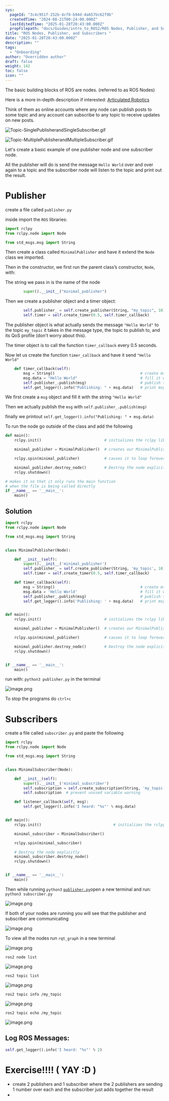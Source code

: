 ```yaml
---
sys:
  pageId: "3c4c951f-252b-4cf8-b94d-4a657bc62f9b"
  createdTime: "2024-08-21T00:24:00.000Z"
  lastEditedTime: "2025-01-28T20:43:00.000Z"
  propFilepath: "docs/Guides/intro_to_ROS2/ROS Nodes, Publisher, and Subscribers .md"
title: "ROS Nodes, Publisher, and Subscribers "
date: "2025-01-28T20:43:00.000Z"
description: ""
tags:
  - "Onboarding"
author: "Overridden author"
draft: false
weight: 142
toc: false
icon: ""
---
```


The basic building blocks of ROS are nodes. (referred to as ROS Nodes)

Here is a more in-depth description if interested: [Articulated Robotics](https://articulatedrobotics.xyz/tutorials/ready-for-ros/ros-overview#2-nodes)

Think of them as online accounts where any node can publish posts to some topic and any account can subscribe to any topic to receive updates on new posts.

![Topic-SinglePublisherandSingleSubscriber.gif](https://docs.ros.org/en/humble/_images/Topic-SinglePublisherandSingleSubscriber.gif)

![Topic-MultiplePublisherandMultipleSubscriber.gif](https://docs.ros.org/en/humble/_images/Topic-MultiplePublisherandMultipleSubscriber.gif)

Let's create a basic example of one publisher node and one subscriber node.

All the publisher will do is send the message `Hello World` over and over again to a topic and the subscriber node will listen to the topic and print out the result.

# Publisher

create a file called `publisher.py` 

inside import the `ROS` libraries:

```python
import rclpy
from rclpy.node import Node

from std_msgs.msg import String
```

Then create a class called `MinimalPublisher` and have it extend the `Node` class we imported.

Then in the constructor, we first run the parent class’s constructor, `Node`, with:

The string we pass in is the name of the node

```python
        super().__init__("minimal_publisher")
```

Then we create a publisher object and a timer object:

```python
        self.publisher_ = self.create_publisher(String, "my_topic", 10)
        self.timer = self.create_timer(0.5, self.timer_callback)
```

The publisher object is what actually sends the message `"Hello World"` to the topic `my_topic` it takes in the message type, the topic to publish to, and its QoS profile (don't worry about this).

The timer object is to call the function `timer_callback` every 0.5 seconds.

Now let us create the function `timer_callback` and have it send `"Hello World"`

```python
    def timer_callback(self):
        msg = String()                                      # create msg object
        msg.data = "Hello World"                            # fill it with data
        self.publisher_.publish(msg)                        # publish the message
        self.get_logger().info("Publishing: " + msg.data)   # print msg
```

We first create a `msg` object and fill it with the string `"Hello World"`

Then we actually publish the `msg` with `self.publisher_.publish(msg)`

finally we printout `self.get_logger().info("Publishing: " + msg.data)`

To run the node go outside of the class and add the following

```python
def main():
    rclpy.init()                            # initializes the rclpy library

    minimal_publisher = MinimalPublisher()  # creates our MinimalPublisher object

    rclpy.spin(minimal_publisher)           # causes it to loop forever

    minimal_publisher.destroy_node()        # Destroy the node explicitly
    rclpy.shutdown()

# makes it so that it only runs the main function
# when the file is being called directly
if __name__ == '__main__': 
    main()
```

## Solution

```python
import rclpy
from rclpy.node import Node

from std_msgs.msg import String


class MinimalPublisher(Node):

    def __init__(self):
        super().__init__('minimal_publisher')
        self.publisher_ = self.create_publisher(String, 'my_topic', 10)
        self.timer = self.create_timer(0.5, self.timer_callback)

    def timer_callback(self):
        msg = String()                                      # create msg object
        msg.data = 'Hello World'                            # fill it with data
        self.publisher_.publish(msg)                        # publish the message
        self.get_logger().info('Publishing: ' + msg.data)   # print msg


def main():
    rclpy.init()                            # initializes the rclpy library

    minimal_publisher = MinimalPublisher()  # creates our MinimalPublisher object

    rclpy.spin(minimal_publisher)           # causes it to loop forever

    minimal_publisher.destroy_node()        # Destroy the node explicitly
    rclpy.shutdown()


if __name__ == '__main__':
    main()
```

run with: `python3 publisher.py` in the terminal

![image.png](https://prod-files-secure.s3.us-west-2.amazonaws.com/d518164a-d88e-44d1-a4ee-3adb3bd8bce0/9214accb-ad5b-44f1-a31c-b3167c59138b/image.png?X-Amz-Algorithm=AWS4-HMAC-SHA256&X-Amz-Content-Sha256=UNSIGNED-PAYLOAD&X-Amz-Credential=ASIAZI2LB4665GF6QJEH%2F20250309%2Fus-west-2%2Fs3%2Faws4_request&X-Amz-Date=20250309T130213Z&X-Amz-Expires=3600&X-Amz-Security-Token=IQoJb3JpZ2luX2VjECwaCXVzLXdlc3QtMiJHMEUCIQCVjvcVqKPHHhAKugAAGHgJ%2BbDDGwkSQokGppJ458Z8GAIgT1gW7RGAWjyDtUCi9rF%2BGe3ntlbKryegWsbiSf9I6%2Foq%2FwMIdRAAGgw2Mzc0MjMxODM4MDUiDKAbgkZyTgz9sCJvpCrcA37mkkEr1Z%2FsHLiD6L1L4npyqe8CLp5ZWyOVX0FsPMn2JV7hUBhdQZoGWAUMwLSrlsIEiH3c3f0S3vH17o%2BpNX%2FLtSeybKJXNGLx6dYFso9tjcvCZn8QMyYYJuhLbBDNqbYjy%2FEMPNiYsAGzoO1LkogLTDlY4fRCIAdx3BpPtoc%2FDUe0gCOXtyTTfv3s8R5eSvqIaHD6KSvt%2BrNb4hcGxkCsBiSGfXJH2EeHa7n2aeMSf3FW0n%2BWyQDMCmookj%2FItnFEzIqbel0Av3XvabSmyW%2FpfJMC%2FtaOwAlkCjtuEsklbaoKgCLih%2Ff242fMtekQsolhlUp0gL%2F4NfsSlM2dH9QMQ6zvURopxYHihejHJr1jZnhLkvsXoLZKkf3QBm0mD0Ryb83IksAPxS3IW8wPc7xLcNZAO9U2t7xlbQ1iVCnExImjEZuKK9qbnOdzmkL6Hm3Nk5aOiDFaCwll8x06JgYlEqbc8cvgGkap1%2FlGE1BYL5a2GyZ%2F6nA4H3aS4RPK7DA9Mp8kuvHl0n2QYuWS30GicXw1IQWXDOOWxVYPt7PLKC8G%2Bt6M%2BhpfbJziZejuecMaSfgOveRt9%2F%2BPoMppKeXaKHaTMaLD9J%2BhKB1z%2FKb%2F88Np2IAGG4ZP5L9yMOGKtr4GOqUBfW3gz26EurRFUCi0U1XwPFuAnr6OvytOvtYoGj%2Bqb5sCldv7XY8XB2DoxSHKGOXnSR72PgTWFOQApgcGUDgGANAR7S2DdUN7T7ezk7x509K2QSroifJHyFh7S6VYyxc9VM2Mte5eqezwCqH5bvdKBvoJd1SoKC5ZCuUaZkwWPebjSdGdc8vCWNVR3GrxLbDm0AQ3atj6iZtAwNgg2yhuiJi7fTxm&X-Amz-Signature=8c33b22cf48ebcc3daedd82d6646735d862fd5c3de76d4e09f4a770969fd5941&X-Amz-SignedHeaders=host&x-id=GetObject)

To stop the programs do `ctrl+c`

# Subscribers

create a file called `subscriber.py` and paste the following

```python
import rclpy
from rclpy.node import Node

from std_msgs.msg import String


class MinimalSubscriber(Node):

    def __init__(self):
        super().__init__('minimal_subscriber')
        self.subscription = self.create_subscription(String, 'my_topic', self.listener_callback, 10)
        self.subscription  # prevent unused variable warning

    def listener_callback(self, msg):
        self.get_logger().info('I heard: "%s"' % msg.data)


def main():
    rclpy.init()                                # initializes the rclpy library

    minimal_subscriber = MinimalSubscriber()

    rclpy.spin(minimal_subscriber)

    # Destroy the node explicitly
    minimal_subscriber.destroy_node()
    rclpy.shutdown()


if __name__ == '__main__':
    main()
```

Then while running `python3` [`publisher.py`](http://publisher.py/)open a new terminal and run: `python3 subscriber.py` 

![image.png](https://prod-files-secure.s3.us-west-2.amazonaws.com/d518164a-d88e-44d1-a4ee-3adb3bd8bce0/611fccf2-c738-4dbd-94e9-98f209092866/image.png?X-Amz-Algorithm=AWS4-HMAC-SHA256&X-Amz-Content-Sha256=UNSIGNED-PAYLOAD&X-Amz-Credential=ASIAZI2LB4665GF6QJEH%2F20250309%2Fus-west-2%2Fs3%2Faws4_request&X-Amz-Date=20250309T130213Z&X-Amz-Expires=3600&X-Amz-Security-Token=IQoJb3JpZ2luX2VjECwaCXVzLXdlc3QtMiJHMEUCIQCVjvcVqKPHHhAKugAAGHgJ%2BbDDGwkSQokGppJ458Z8GAIgT1gW7RGAWjyDtUCi9rF%2BGe3ntlbKryegWsbiSf9I6%2Foq%2FwMIdRAAGgw2Mzc0MjMxODM4MDUiDKAbgkZyTgz9sCJvpCrcA37mkkEr1Z%2FsHLiD6L1L4npyqe8CLp5ZWyOVX0FsPMn2JV7hUBhdQZoGWAUMwLSrlsIEiH3c3f0S3vH17o%2BpNX%2FLtSeybKJXNGLx6dYFso9tjcvCZn8QMyYYJuhLbBDNqbYjy%2FEMPNiYsAGzoO1LkogLTDlY4fRCIAdx3BpPtoc%2FDUe0gCOXtyTTfv3s8R5eSvqIaHD6KSvt%2BrNb4hcGxkCsBiSGfXJH2EeHa7n2aeMSf3FW0n%2BWyQDMCmookj%2FItnFEzIqbel0Av3XvabSmyW%2FpfJMC%2FtaOwAlkCjtuEsklbaoKgCLih%2Ff242fMtekQsolhlUp0gL%2F4NfsSlM2dH9QMQ6zvURopxYHihejHJr1jZnhLkvsXoLZKkf3QBm0mD0Ryb83IksAPxS3IW8wPc7xLcNZAO9U2t7xlbQ1iVCnExImjEZuKK9qbnOdzmkL6Hm3Nk5aOiDFaCwll8x06JgYlEqbc8cvgGkap1%2FlGE1BYL5a2GyZ%2F6nA4H3aS4RPK7DA9Mp8kuvHl0n2QYuWS30GicXw1IQWXDOOWxVYPt7PLKC8G%2Bt6M%2BhpfbJziZejuecMaSfgOveRt9%2F%2BPoMppKeXaKHaTMaLD9J%2BhKB1z%2FKb%2F88Np2IAGG4ZP5L9yMOGKtr4GOqUBfW3gz26EurRFUCi0U1XwPFuAnr6OvytOvtYoGj%2Bqb5sCldv7XY8XB2DoxSHKGOXnSR72PgTWFOQApgcGUDgGANAR7S2DdUN7T7ezk7x509K2QSroifJHyFh7S6VYyxc9VM2Mte5eqezwCqH5bvdKBvoJd1SoKC5ZCuUaZkwWPebjSdGdc8vCWNVR3GrxLbDm0AQ3atj6iZtAwNgg2yhuiJi7fTxm&X-Amz-Signature=6cd9b8c666000b5a747fc4631bd2d18be74f0e2b18a8bed757edf1afa5d452a9&X-Amz-SignedHeaders=host&x-id=GetObject)

If both of your nodes are running you will see that the publisher and subscriber are communicating

![image.png](https://prod-files-secure.s3.us-west-2.amazonaws.com/d518164a-d88e-44d1-a4ee-3adb3bd8bce0/eea428b5-1cf0-43bb-a30b-81cbaf6c5c78/image.png?X-Amz-Algorithm=AWS4-HMAC-SHA256&X-Amz-Content-Sha256=UNSIGNED-PAYLOAD&X-Amz-Credential=ASIAZI2LB4665GF6QJEH%2F20250309%2Fus-west-2%2Fs3%2Faws4_request&X-Amz-Date=20250309T130213Z&X-Amz-Expires=3600&X-Amz-Security-Token=IQoJb3JpZ2luX2VjECwaCXVzLXdlc3QtMiJHMEUCIQCVjvcVqKPHHhAKugAAGHgJ%2BbDDGwkSQokGppJ458Z8GAIgT1gW7RGAWjyDtUCi9rF%2BGe3ntlbKryegWsbiSf9I6%2Foq%2FwMIdRAAGgw2Mzc0MjMxODM4MDUiDKAbgkZyTgz9sCJvpCrcA37mkkEr1Z%2FsHLiD6L1L4npyqe8CLp5ZWyOVX0FsPMn2JV7hUBhdQZoGWAUMwLSrlsIEiH3c3f0S3vH17o%2BpNX%2FLtSeybKJXNGLx6dYFso9tjcvCZn8QMyYYJuhLbBDNqbYjy%2FEMPNiYsAGzoO1LkogLTDlY4fRCIAdx3BpPtoc%2FDUe0gCOXtyTTfv3s8R5eSvqIaHD6KSvt%2BrNb4hcGxkCsBiSGfXJH2EeHa7n2aeMSf3FW0n%2BWyQDMCmookj%2FItnFEzIqbel0Av3XvabSmyW%2FpfJMC%2FtaOwAlkCjtuEsklbaoKgCLih%2Ff242fMtekQsolhlUp0gL%2F4NfsSlM2dH9QMQ6zvURopxYHihejHJr1jZnhLkvsXoLZKkf3QBm0mD0Ryb83IksAPxS3IW8wPc7xLcNZAO9U2t7xlbQ1iVCnExImjEZuKK9qbnOdzmkL6Hm3Nk5aOiDFaCwll8x06JgYlEqbc8cvgGkap1%2FlGE1BYL5a2GyZ%2F6nA4H3aS4RPK7DA9Mp8kuvHl0n2QYuWS30GicXw1IQWXDOOWxVYPt7PLKC8G%2Bt6M%2BhpfbJziZejuecMaSfgOveRt9%2F%2BPoMppKeXaKHaTMaLD9J%2BhKB1z%2FKb%2F88Np2IAGG4ZP5L9yMOGKtr4GOqUBfW3gz26EurRFUCi0U1XwPFuAnr6OvytOvtYoGj%2Bqb5sCldv7XY8XB2DoxSHKGOXnSR72PgTWFOQApgcGUDgGANAR7S2DdUN7T7ezk7x509K2QSroifJHyFh7S6VYyxc9VM2Mte5eqezwCqH5bvdKBvoJd1SoKC5ZCuUaZkwWPebjSdGdc8vCWNVR3GrxLbDm0AQ3atj6iZtAwNgg2yhuiJi7fTxm&X-Amz-Signature=99e862b44de8cb9828cf32829109efd3b87aec0bca81f3021ae356cf8f8144eb&X-Amz-SignedHeaders=host&x-id=GetObject)

To view all the nodes run `rqt_graph` in a new terminal

![image.png](https://prod-files-secure.s3.us-west-2.amazonaws.com/d518164a-d88e-44d1-a4ee-3adb3bd8bce0/1d98e964-4318-4d62-b5c4-8c8f78368598/image.png?X-Amz-Algorithm=AWS4-HMAC-SHA256&X-Amz-Content-Sha256=UNSIGNED-PAYLOAD&X-Amz-Credential=ASIAZI2LB4665GF6QJEH%2F20250309%2Fus-west-2%2Fs3%2Faws4_request&X-Amz-Date=20250309T130214Z&X-Amz-Expires=3600&X-Amz-Security-Token=IQoJb3JpZ2luX2VjECwaCXVzLXdlc3QtMiJHMEUCIQCVjvcVqKPHHhAKugAAGHgJ%2BbDDGwkSQokGppJ458Z8GAIgT1gW7RGAWjyDtUCi9rF%2BGe3ntlbKryegWsbiSf9I6%2Foq%2FwMIdRAAGgw2Mzc0MjMxODM4MDUiDKAbgkZyTgz9sCJvpCrcA37mkkEr1Z%2FsHLiD6L1L4npyqe8CLp5ZWyOVX0FsPMn2JV7hUBhdQZoGWAUMwLSrlsIEiH3c3f0S3vH17o%2BpNX%2FLtSeybKJXNGLx6dYFso9tjcvCZn8QMyYYJuhLbBDNqbYjy%2FEMPNiYsAGzoO1LkogLTDlY4fRCIAdx3BpPtoc%2FDUe0gCOXtyTTfv3s8R5eSvqIaHD6KSvt%2BrNb4hcGxkCsBiSGfXJH2EeHa7n2aeMSf3FW0n%2BWyQDMCmookj%2FItnFEzIqbel0Av3XvabSmyW%2FpfJMC%2FtaOwAlkCjtuEsklbaoKgCLih%2Ff242fMtekQsolhlUp0gL%2F4NfsSlM2dH9QMQ6zvURopxYHihejHJr1jZnhLkvsXoLZKkf3QBm0mD0Ryb83IksAPxS3IW8wPc7xLcNZAO9U2t7xlbQ1iVCnExImjEZuKK9qbnOdzmkL6Hm3Nk5aOiDFaCwll8x06JgYlEqbc8cvgGkap1%2FlGE1BYL5a2GyZ%2F6nA4H3aS4RPK7DA9Mp8kuvHl0n2QYuWS30GicXw1IQWXDOOWxVYPt7PLKC8G%2Bt6M%2BhpfbJziZejuecMaSfgOveRt9%2F%2BPoMppKeXaKHaTMaLD9J%2BhKB1z%2FKb%2F88Np2IAGG4ZP5L9yMOGKtr4GOqUBfW3gz26EurRFUCi0U1XwPFuAnr6OvytOvtYoGj%2Bqb5sCldv7XY8XB2DoxSHKGOXnSR72PgTWFOQApgcGUDgGANAR7S2DdUN7T7ezk7x509K2QSroifJHyFh7S6VYyxc9VM2Mte5eqezwCqH5bvdKBvoJd1SoKC5ZCuUaZkwWPebjSdGdc8vCWNVR3GrxLbDm0AQ3atj6iZtAwNgg2yhuiJi7fTxm&X-Amz-Signature=17e41ad85a2a6159c7b69f902c209d699becd70453256f945c9eb21195ebcc5e&X-Amz-SignedHeaders=host&x-id=GetObject)

`ros2 node list`

![image.png](https://prod-files-secure.s3.us-west-2.amazonaws.com/d518164a-d88e-44d1-a4ee-3adb3bd8bce0/680ac8cf-e6d9-4164-9ece-5b9a6fccffee/image.png?X-Amz-Algorithm=AWS4-HMAC-SHA256&X-Amz-Content-Sha256=UNSIGNED-PAYLOAD&X-Amz-Credential=ASIAZI2LB4665GF6QJEH%2F20250309%2Fus-west-2%2Fs3%2Faws4_request&X-Amz-Date=20250309T130213Z&X-Amz-Expires=3600&X-Amz-Security-Token=IQoJb3JpZ2luX2VjECwaCXVzLXdlc3QtMiJHMEUCIQCVjvcVqKPHHhAKugAAGHgJ%2BbDDGwkSQokGppJ458Z8GAIgT1gW7RGAWjyDtUCi9rF%2BGe3ntlbKryegWsbiSf9I6%2Foq%2FwMIdRAAGgw2Mzc0MjMxODM4MDUiDKAbgkZyTgz9sCJvpCrcA37mkkEr1Z%2FsHLiD6L1L4npyqe8CLp5ZWyOVX0FsPMn2JV7hUBhdQZoGWAUMwLSrlsIEiH3c3f0S3vH17o%2BpNX%2FLtSeybKJXNGLx6dYFso9tjcvCZn8QMyYYJuhLbBDNqbYjy%2FEMPNiYsAGzoO1LkogLTDlY4fRCIAdx3BpPtoc%2FDUe0gCOXtyTTfv3s8R5eSvqIaHD6KSvt%2BrNb4hcGxkCsBiSGfXJH2EeHa7n2aeMSf3FW0n%2BWyQDMCmookj%2FItnFEzIqbel0Av3XvabSmyW%2FpfJMC%2FtaOwAlkCjtuEsklbaoKgCLih%2Ff242fMtekQsolhlUp0gL%2F4NfsSlM2dH9QMQ6zvURopxYHihejHJr1jZnhLkvsXoLZKkf3QBm0mD0Ryb83IksAPxS3IW8wPc7xLcNZAO9U2t7xlbQ1iVCnExImjEZuKK9qbnOdzmkL6Hm3Nk5aOiDFaCwll8x06JgYlEqbc8cvgGkap1%2FlGE1BYL5a2GyZ%2F6nA4H3aS4RPK7DA9Mp8kuvHl0n2QYuWS30GicXw1IQWXDOOWxVYPt7PLKC8G%2Bt6M%2BhpfbJziZejuecMaSfgOveRt9%2F%2BPoMppKeXaKHaTMaLD9J%2BhKB1z%2FKb%2F88Np2IAGG4ZP5L9yMOGKtr4GOqUBfW3gz26EurRFUCi0U1XwPFuAnr6OvytOvtYoGj%2Bqb5sCldv7XY8XB2DoxSHKGOXnSR72PgTWFOQApgcGUDgGANAR7S2DdUN7T7ezk7x509K2QSroifJHyFh7S6VYyxc9VM2Mte5eqezwCqH5bvdKBvoJd1SoKC5ZCuUaZkwWPebjSdGdc8vCWNVR3GrxLbDm0AQ3atj6iZtAwNgg2yhuiJi7fTxm&X-Amz-Signature=ff8083f70f3dfb6a5693cf237dea69aa2da59aa2e1e9b1dbc629fb30800cb001&X-Amz-SignedHeaders=host&x-id=GetObject)

`ros2 topic list`

![image.png](https://prod-files-secure.s3.us-west-2.amazonaws.com/d518164a-d88e-44d1-a4ee-3adb3bd8bce0/eee2ebe1-27ef-4a4a-96fb-2ca54126fb29/image.png?X-Amz-Algorithm=AWS4-HMAC-SHA256&X-Amz-Content-Sha256=UNSIGNED-PAYLOAD&X-Amz-Credential=ASIAZI2LB4665GF6QJEH%2F20250309%2Fus-west-2%2Fs3%2Faws4_request&X-Amz-Date=20250309T130213Z&X-Amz-Expires=3600&X-Amz-Security-Token=IQoJb3JpZ2luX2VjECwaCXVzLXdlc3QtMiJHMEUCIQCVjvcVqKPHHhAKugAAGHgJ%2BbDDGwkSQokGppJ458Z8GAIgT1gW7RGAWjyDtUCi9rF%2BGe3ntlbKryegWsbiSf9I6%2Foq%2FwMIdRAAGgw2Mzc0MjMxODM4MDUiDKAbgkZyTgz9sCJvpCrcA37mkkEr1Z%2FsHLiD6L1L4npyqe8CLp5ZWyOVX0FsPMn2JV7hUBhdQZoGWAUMwLSrlsIEiH3c3f0S3vH17o%2BpNX%2FLtSeybKJXNGLx6dYFso9tjcvCZn8QMyYYJuhLbBDNqbYjy%2FEMPNiYsAGzoO1LkogLTDlY4fRCIAdx3BpPtoc%2FDUe0gCOXtyTTfv3s8R5eSvqIaHD6KSvt%2BrNb4hcGxkCsBiSGfXJH2EeHa7n2aeMSf3FW0n%2BWyQDMCmookj%2FItnFEzIqbel0Av3XvabSmyW%2FpfJMC%2FtaOwAlkCjtuEsklbaoKgCLih%2Ff242fMtekQsolhlUp0gL%2F4NfsSlM2dH9QMQ6zvURopxYHihejHJr1jZnhLkvsXoLZKkf3QBm0mD0Ryb83IksAPxS3IW8wPc7xLcNZAO9U2t7xlbQ1iVCnExImjEZuKK9qbnOdzmkL6Hm3Nk5aOiDFaCwll8x06JgYlEqbc8cvgGkap1%2FlGE1BYL5a2GyZ%2F6nA4H3aS4RPK7DA9Mp8kuvHl0n2QYuWS30GicXw1IQWXDOOWxVYPt7PLKC8G%2Bt6M%2BhpfbJziZejuecMaSfgOveRt9%2F%2BPoMppKeXaKHaTMaLD9J%2BhKB1z%2FKb%2F88Np2IAGG4ZP5L9yMOGKtr4GOqUBfW3gz26EurRFUCi0U1XwPFuAnr6OvytOvtYoGj%2Bqb5sCldv7XY8XB2DoxSHKGOXnSR72PgTWFOQApgcGUDgGANAR7S2DdUN7T7ezk7x509K2QSroifJHyFh7S6VYyxc9VM2Mte5eqezwCqH5bvdKBvoJd1SoKC5ZCuUaZkwWPebjSdGdc8vCWNVR3GrxLbDm0AQ3atj6iZtAwNgg2yhuiJi7fTxm&X-Amz-Signature=f87872564c91996c95d9e2cdd03c7649b50442d975c38632d806fdc70140657f&X-Amz-SignedHeaders=host&x-id=GetObject)

`ros2 topic info /my_topic`

![image.png](https://prod-files-secure.s3.us-west-2.amazonaws.com/d518164a-d88e-44d1-a4ee-3adb3bd8bce0/6288ef12-cb9e-406f-b9eb-65feed3a9011/image.png?X-Amz-Algorithm=AWS4-HMAC-SHA256&X-Amz-Content-Sha256=UNSIGNED-PAYLOAD&X-Amz-Credential=ASIAZI2LB4665GF6QJEH%2F20250309%2Fus-west-2%2Fs3%2Faws4_request&X-Amz-Date=20250309T130213Z&X-Amz-Expires=3600&X-Amz-Security-Token=IQoJb3JpZ2luX2VjECwaCXVzLXdlc3QtMiJHMEUCIQCVjvcVqKPHHhAKugAAGHgJ%2BbDDGwkSQokGppJ458Z8GAIgT1gW7RGAWjyDtUCi9rF%2BGe3ntlbKryegWsbiSf9I6%2Foq%2FwMIdRAAGgw2Mzc0MjMxODM4MDUiDKAbgkZyTgz9sCJvpCrcA37mkkEr1Z%2FsHLiD6L1L4npyqe8CLp5ZWyOVX0FsPMn2JV7hUBhdQZoGWAUMwLSrlsIEiH3c3f0S3vH17o%2BpNX%2FLtSeybKJXNGLx6dYFso9tjcvCZn8QMyYYJuhLbBDNqbYjy%2FEMPNiYsAGzoO1LkogLTDlY4fRCIAdx3BpPtoc%2FDUe0gCOXtyTTfv3s8R5eSvqIaHD6KSvt%2BrNb4hcGxkCsBiSGfXJH2EeHa7n2aeMSf3FW0n%2BWyQDMCmookj%2FItnFEzIqbel0Av3XvabSmyW%2FpfJMC%2FtaOwAlkCjtuEsklbaoKgCLih%2Ff242fMtekQsolhlUp0gL%2F4NfsSlM2dH9QMQ6zvURopxYHihejHJr1jZnhLkvsXoLZKkf3QBm0mD0Ryb83IksAPxS3IW8wPc7xLcNZAO9U2t7xlbQ1iVCnExImjEZuKK9qbnOdzmkL6Hm3Nk5aOiDFaCwll8x06JgYlEqbc8cvgGkap1%2FlGE1BYL5a2GyZ%2F6nA4H3aS4RPK7DA9Mp8kuvHl0n2QYuWS30GicXw1IQWXDOOWxVYPt7PLKC8G%2Bt6M%2BhpfbJziZejuecMaSfgOveRt9%2F%2BPoMppKeXaKHaTMaLD9J%2BhKB1z%2FKb%2F88Np2IAGG4ZP5L9yMOGKtr4GOqUBfW3gz26EurRFUCi0U1XwPFuAnr6OvytOvtYoGj%2Bqb5sCldv7XY8XB2DoxSHKGOXnSR72PgTWFOQApgcGUDgGANAR7S2DdUN7T7ezk7x509K2QSroifJHyFh7S6VYyxc9VM2Mte5eqezwCqH5bvdKBvoJd1SoKC5ZCuUaZkwWPebjSdGdc8vCWNVR3GrxLbDm0AQ3atj6iZtAwNgg2yhuiJi7fTxm&X-Amz-Signature=84fe84add2dc94707df5ff34c8a09f1e5f8a2d77acc799574f2e82b56807e323&X-Amz-SignedHeaders=host&x-id=GetObject)

`ros2 topic echo /my_topic`

![image.png](https://prod-files-secure.s3.us-west-2.amazonaws.com/d518164a-d88e-44d1-a4ee-3adb3bd8bce0/0a6fcb4d-422d-4a6c-a803-749ef4adf2c6/image.png?X-Amz-Algorithm=AWS4-HMAC-SHA256&X-Amz-Content-Sha256=UNSIGNED-PAYLOAD&X-Amz-Credential=ASIAZI2LB4665GF6QJEH%2F20250309%2Fus-west-2%2Fs3%2Faws4_request&X-Amz-Date=20250309T130213Z&X-Amz-Expires=3600&X-Amz-Security-Token=IQoJb3JpZ2luX2VjECwaCXVzLXdlc3QtMiJHMEUCIQCVjvcVqKPHHhAKugAAGHgJ%2BbDDGwkSQokGppJ458Z8GAIgT1gW7RGAWjyDtUCi9rF%2BGe3ntlbKryegWsbiSf9I6%2Foq%2FwMIdRAAGgw2Mzc0MjMxODM4MDUiDKAbgkZyTgz9sCJvpCrcA37mkkEr1Z%2FsHLiD6L1L4npyqe8CLp5ZWyOVX0FsPMn2JV7hUBhdQZoGWAUMwLSrlsIEiH3c3f0S3vH17o%2BpNX%2FLtSeybKJXNGLx6dYFso9tjcvCZn8QMyYYJuhLbBDNqbYjy%2FEMPNiYsAGzoO1LkogLTDlY4fRCIAdx3BpPtoc%2FDUe0gCOXtyTTfv3s8R5eSvqIaHD6KSvt%2BrNb4hcGxkCsBiSGfXJH2EeHa7n2aeMSf3FW0n%2BWyQDMCmookj%2FItnFEzIqbel0Av3XvabSmyW%2FpfJMC%2FtaOwAlkCjtuEsklbaoKgCLih%2Ff242fMtekQsolhlUp0gL%2F4NfsSlM2dH9QMQ6zvURopxYHihejHJr1jZnhLkvsXoLZKkf3QBm0mD0Ryb83IksAPxS3IW8wPc7xLcNZAO9U2t7xlbQ1iVCnExImjEZuKK9qbnOdzmkL6Hm3Nk5aOiDFaCwll8x06JgYlEqbc8cvgGkap1%2FlGE1BYL5a2GyZ%2F6nA4H3aS4RPK7DA9Mp8kuvHl0n2QYuWS30GicXw1IQWXDOOWxVYPt7PLKC8G%2Bt6M%2BhpfbJziZejuecMaSfgOveRt9%2F%2BPoMppKeXaKHaTMaLD9J%2BhKB1z%2FKb%2F88Np2IAGG4ZP5L9yMOGKtr4GOqUBfW3gz26EurRFUCi0U1XwPFuAnr6OvytOvtYoGj%2Bqb5sCldv7XY8XB2DoxSHKGOXnSR72PgTWFOQApgcGUDgGANAR7S2DdUN7T7ezk7x509K2QSroifJHyFh7S6VYyxc9VM2Mte5eqezwCqH5bvdKBvoJd1SoKC5ZCuUaZkwWPebjSdGdc8vCWNVR3GrxLbDm0AQ3atj6iZtAwNgg2yhuiJi7fTxm&X-Amz-Signature=d64d6b375c867e6b94c41df33f0aa280cbe97926f79777867085bf395176abf2&X-Amz-SignedHeaders=host&x-id=GetObject)

## Log ROS Messages:

```python
self.get_logger().info('I heard: "%s"' % 2)
```

# Exercise!!!! ( YAY :D )

- create 2 publishers and 1 subscriber where the 2 publishers are sending 1 number over each and the subscriber just adds together the result
- 
